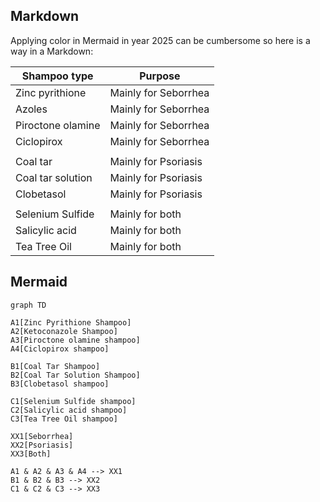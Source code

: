 ## Markdown

Applying color in Mermaid in year 2025 can be cumbersome so here is a way in a Markdown:

| Shampoo type                    | Purpose                         |
|---------------------------------|---------------------------------|
| Zinc pyrithione                 | Mainly for Seborrhea            |
| Azoles                          | Mainly for Seborrhea            |
| Piroctone olamine               | Mainly for Seborrhea            |
| Ciclopirox                      | Mainly for Seborrhea            |
|                                 |                                 |
| Coal tar                        | Mainly for Psoriasis            |
| Coal tar solution               | Mainly for Psoriasis            |
| Clobetasol                      | Mainly for Psoriasis            |
|                                 |                                 |
| Selenium Sulfide                | Mainly for both                 |
| Salicylic acid                  | Mainly for both                 |
| Tea Tree Oil                    | Mainly for both                 |

## Mermaid

```mermaid
graph TD

A1[Zinc Pyrithione Shampoo]
A2[Ketoconazole Shampoo]
A3[Piroctone olamine shampoo]
A4[Ciclopirox shampoo]

B1[Coal Tar Shampoo]
B2[Coal Tar Solution Shampoo]
B3[Clobetasol shampoo]

C1[Selenium Sulfide shampoo]
C2[Salicylic acid shampoo]
C3[Tea Tree Oil shampoo]

XX1[Seborrhea]
XX2[Psoriasis]
XX3[Both]

A1 & A2 & A3 & A4 --> XX1
B1 & B2 & B3 --> XX2
C1 & C2 & C3 --> XX3
```
